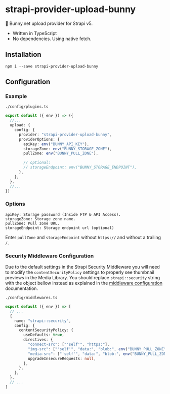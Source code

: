 # strapi-provider-upload-bunny

🐰 Bunny.net upload provider for Strapi v5.

- Written in TypeScript
- No dependencies. Using native fetch.

## Installation
```shell
npm i --save strapi-provider-upload-bunny
```

## Configuration

### Example

`./config/plugins.ts`

```ts
export default ({ env }) => ({
  //...
  upload: {
    config: {
      provider: "strapi-provider-upload-bunny",
      providerOptions: {
        apiKey: env("BUNNY_API_KEY"),
        storageZone: env("BUNNY_STORAGE_ZONE"),
        pullZone: env("BUNNY_PULL_ZONE"),

        // optional:
        // storageEndpoint: env("BUNNY_STORAGE_ENDPOINT"),
      },
    },
  },
  //...
})
```

### Options
```
apiKey: Storage password (Inside FTP & API Access).
storageZone: Storage zone name.
pullZone: Pull zone URL.
storageEndpoint: Storage endpoint url (optional)
```
Enter `pullZone` and `storageEndpoint` without `https://` and without a trailing `/`.

### Security Middleware Configuration

Due to the default settings in the Strapi Security Middleware you will need to modify the `contentSecurityPolicy` settings to properly see thumbnail previews in the Media Library. You should replace `strapi::security` string with the object bellow instead as explained in the [middleware configuration](https://docs.strapi.io/developer-docs/latest/setup-deployment-guides/configurations/required/middlewares.html#loading-order) documentation.

`./config/middlewares.ts`

```ts
export default ({ env }) => [
  // ...
  {
    name: "strapi::security",
    config: {
      contentSecurityPolicy: {
        useDefaults: true,
        directives: {
          "connect-src": ["'self'", "https:"],
          "img-src": ["'self'", "data:", "blob:", env("BUNNY_PULL_ZONE")],
          "media-src": ["'self'", "data:", "blob:", env("BUNNY_PULL_ZONE")],
          upgradeInsecureRequests: null,
        },
      },
    },
  },
  // ...
]
```
